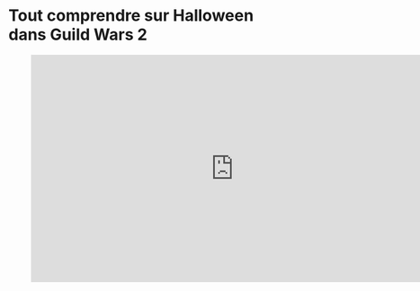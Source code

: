 # Tout comprendre sur Halloween dans Guild Wars 2

<figure class="video_container">
  <iframe width="720" height="405" src="https://www.youtube.com/embed/99UbtKg1KiM" frameborder="0" allow="accelerometer; autoplay; clipboard-write; encrypted-media; gyroscope; picture-in-picture" allowfullscreen></iframe>
</figure>
